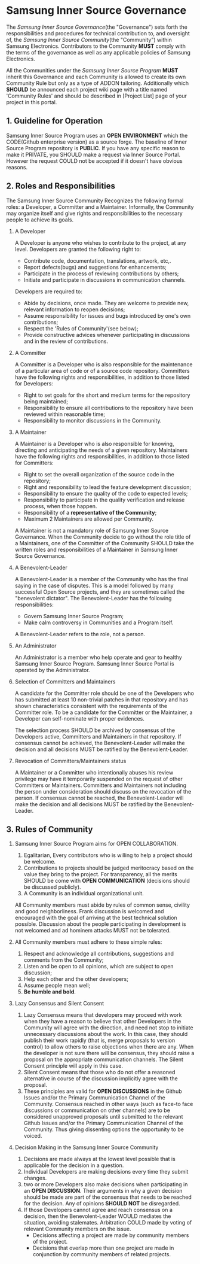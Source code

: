 # Samsung Inner Source Governance

The *Samsung Inner Source Governance*(the "Governance") sets forth the responsibilities and procedures for technical contribution to, and oversight of, the *Samsung Inner Source Community*(the "Community") within Samsung Electronics. Contributors to the Community **MUST** comply with the terms of the governance as well as any applicable policies of Samsung Electronics.

All the Communities under the *Samsung Inner Source Program*  **MUST** inherit this Governance and each Community is allowed to create its own Community Rule but only as a type of ADDON tailoring. Additionally which **SHOULD** be announced each project wiki page with a title named 'Community Rules' and should be described in [Project List] page  of your project in this portal.

## 1. Guideline for Operation
Samsung Inner Source Program uses an **OPEN ENVIRONMENT** which the CODE(Github enterprise version) as a source forge.
The baseline of Inner Source Program repository is **PUBLIC**. If you have any specific reason to make it PRIVATE, you SHOULD make a request via Inner Source Portal. However the request COULD not be accepted if it doesn't have obvious reasons.

## 2. Roles and Responsibilities
The Samsung Inner Source Community Recognizes the following formal roles: a Developer,  a Committer and a Maintainer.
Informally, the Community may organize itself and give rights and responsibilities to the necessary people to achieve its goals.

1. A Developer

   A Developer is anyone who wishes to contribute to the project, at any level. Developers are granted the following right to:
   - Contribute code, documentation, translations, artwork, etc,.
   - Report defects(bugs) and suggestions for enhancements;
   - Participate in the process of reviewing contributions by others;
   - Initiate and participate in discussions in communication channels.

   Developers are required to:
   - Abide by decisions,  once made. They are welcome to provide new, relevant information to reopen decisions;
   - Assume responsibility for issues and bugs introduced by one's own contributions;
   - Respect the 'Rules of Community'(see below);
   - Provide constructive advices whenever participating in discussions and in the review of contributions.

2. A Committer

   A Committer is a Developer who is also responsible for the maintenance of a particular area of code or of a source code repository. Committers have the following rights and responsibilities, in addition to those listed for Developers:
   - Right to set goals for the short and medium terms for the repository being maintained;
   - Responsibility to ensure all contributions to the repository have been reviewed within reasonable time;
   - Responsibility to monitor discussions in the Community.

3. A Maintainer

   A Maintainer is a Developer who is also responsible for knowing, directing and anticipating the needs of  a given repository. Maintainers have the following rights and responsibilities, in addition to those listed for Committers:
   - Right to set the overall organization of the source code in the repository;
   - Right and responsibility to lead the feature development discussion;
   - Responsibility to ensure the quality of the code to expected levels;
   - Responsibility to participate in the quality verification and release process, when those happen.
   - Responsibility of a **representative of the Community**;
   - Maximum 2 Maintainers are allowed per Community.

   A Maintainer is not a mandatory role of Samsung Inner Source Governance. When the Community decide to go without the role title of a Maintainers, one of the Committer of the Community SHOULD take the written roles and responsibilities  of a Maintainer in Samsung Inner Source Governance.

4. A Benevolent-Leader

   A Benevolent-Leader is a member of the Community who has the final saying in the case of disputes. This is a model followed by many successful Open Source projects, and they are sometimes called the "benevolent dictator". The Benevolent-Leader has the following responsibilities:
   - Govern Samsung Inner Source Program;
   - Make calm controversy in Communities and a Program itself.

   A Benevolent-Leader refers to the role, not a person.

5. An Administrator

   An Administrator is a member who help operate and gear to healthy Samsung Inner Source Program. Samsung Inner Source Portal is operated by the Administrator.

6. Selection of Committers and Maintainers

   A candidate for the Committer role should be one of the Developers who has submitted at least 10 non-trivial patches in that repository and has shown characteristics consistent with the requirements of the Committer role. To be a candidate for the Committer or the Maintainer, a Developer can self-nominate with proper evidences.

   The selection process SHOULD be archived by consensus of the Developers active, Committers and Maintainers in that repository. If consensus cannot be achieved, the Benevolent-Leader will make the decision and all decisions MUST be ratified by the Benevolent-Leader.

7. Revocation of Committers/Maintainers status

   A Maintainer or a Committer who intentionally abuses his review privilege may have it temporarily suspended on the request of other Committers or Maintainers. Committers and Maintainers not including the person under consideration should discuss on the revocation of the person. If consensus cannot be reached, the Benevolent-Leader will make the decision and all decisions MUST be ratified by the Benevolent-Leader.

## 3. Rules of Community

1. Samsung Inner Source Program aims for OPEN COLLABORATION.

   1) Egalitarian, Every contributors who is willing to help a project should be welcome.
   2) Contributions to projects should be judged meritocracy based on the value they bring to the project. For transparency, all the merits SHOULD be come with **OPEN COMMUNICATION** (decisions should be discussed publicly).
   3) A Community is an individual organizational unit.

   All Community members must abide by rules of common sense, civility and good neighborliness. Frank discussion is welcomed and encouraged with the goal of arriving at the best technical solution possible. Discussion about the people participating in development is not welcomed and ad hominem attacks MUST not be tolerated.

2. All Community members must adhere to these simple rules:

   1) Respect and acknowledge all contributions, suggestions and comments from the Community;
   2) Listen and be open to all opinions, which are subject to open discussion;
   3) Help each other and the other developers;
   4) Assume people mean well;
   5) **Be humble and bold**.

3. Lazy Consensus and Silent Consent

   1) Lazy Consensus means that developers may proceed with work when they have a reason to believe that other Developers in the Community will agree with the direction, and need not stop to initiate unnecessary discussions about the work. In this case, they should publish their work rapidly (that is, merge proposals to version control) to allow others to raise objections when there are any. When the developer is not sure there will be consensus, they should raise a proposal on the appropriate communication channels. The Silent Consent principle will apply in this case.
   2) Silent Consent means that those who do not offer a reasoned alternative in course of the discussion implicitly agree with the proposal.
   3) These principles are valid for **OPEN DISCUSSIONS** in the Github Issues and/or the Primary Communication Channel of the Community. Consensus reached in other ways (such as face-to face discussions or communication on other channels) are to be considered unapproved proposals until submitted to the relevant Github Issues and/or the Primary Communication Channel of the Community. Thus giving dissenting options the opportunity to be voiced.

4. Decision Making in the Samsung Inner Source Community

   1) Decisions are made always at the lowest level possible that is applicable for the decision in a question.
   2) Individual Developers are making decisions every time they submit changes.
   3) two or more Developers also make decisions when participating in an **OPEN DISCUSSION**. Their arguments in why a given decision should be made are part of the consensus that needs to be reached for the decision. Any of opinions **SHOULD NOT** be disregarded.
   4) If those Developers cannot agree and reach consensus on a decision, then the Benevolent-Leader WOULD mediates the situation, avoiding stalemates. Arbitration COULD made by voting of relevant Community members on the issue.
      - Decisions affecting a project are made by community members of the project.
      - Decisions that overlap more than one project are made in conjunction by community members of related projects.

